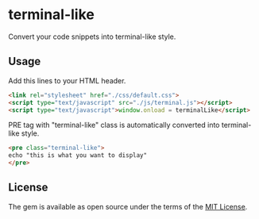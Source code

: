 # terminal-like

Convert your code snippets into terminal-like style.

## Usage

Add this lines to your HTML header. 

```html
<link rel="stylesheet" href="./css/default.css">
<script type="text/javascript" src="./js/terminal.js"></script>
<script type="text/javascript">window.onload = terminalLike</script>
```

PRE tag with "terminal-like" class is automatically converted into terminal-like style.

```html
<pre class="terminal-like">
echo "this is what you want to display"
</pre>
```

## License

The gem is available as open source under the terms of the [MIT License](http://opensource.org/licenses/MIT).

